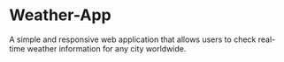 # Weather-App
A simple and responsive web application that allows users to check real-time weather information for any city worldwide.
